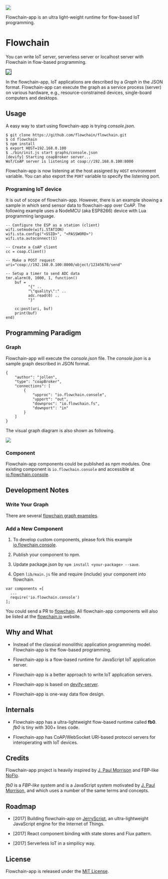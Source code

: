 ![](https://flowchain.io/fb0/images/logo-text%40128.png)

Flowchain-app is an ultra light-weight runtime for flow-based IoT programming.

# Flowchain

You can write IoT server, serverless server or localhost server with Flowchain in flow-based programming.

<img src="https://raw.githubusercontent.com/flowchain/flowchain/master/screenshots/usage0.gif?v0.1" border="1" />

In the flowchain-app, IoT applications are described by a *Graph* in the JSON format. Flowchain-app can execute the graph as a service process (server) on various hardware, e.g., resource-constrained devices, single-board computers and desktops.

## Usage

A easy way to start using flowchain-app is trying *console.json*.

```
$ git clone https://github.com/flowchain/flowchain.git
$ cd flowchain
$ npm install
$ export HOST=192.168.0.100
$ ./bin/init.js start graphs/console.json 
[devify] Starting coapBroker server...
WoT/CoAP server is listening at coap://192.168.0.100:8000
```

Flowchain-app is now listening at the host assigned by ```HOST``` environment variable. You can also export the ```PORT``` variable to specify the listening port.

### Programing IoT device

It is out of scope of flowchain-app. However, there is an example showing a sample in which send sensor data to flowchain-app over CoAP. The following example uses a NodeMCU (aka ESP8266) device with Lua programming language.

```
-- Configure the ESP as a station (client)
wifi.setmode(wifi.STATION)  
wifi.sta.config("<SSID>", "<PASSWORD>")  
wifi.sta.autoconnect(1)

-- Create a CoAP client
cc = coap.Client()

-- Make a POST request
uri="coap://192.168.0.100:8000/object/12345678/send"

-- Setup a timer to send ADC data
tmr.alarm(0, 1000, 1, function() 
    buf = 
          "{" ..
          "\"quality\":" ..
          adc.read(0) ..
          "}"
    
    cc:post(uri, buf)
    print(buf)
end)
```

## Programming Paradigm

### Graph

Flowchain-app will execute the *console.json* file. The *console.json* is a sample graph described in JSON format.

```
{
    "author": "jollen",
    "type": "coapBroker",
    "connections": [
        {
            "upproc": "io.flowchain.console",
            "upport": "out",
            "downproc": "io.flowchain.fs",
            "downport": "in"
        }
    ]
}
```

The visual graph diagram is also shown as following.

![](https://cloud.githubusercontent.com/assets/1126021/17215664/409fd6ec-5510-11e6-80fb-371b6c3a724e.png)

### Component

Flowchain-app components could be published as npm modules. One existing component is ```io.flowchain.console``` and accessible at [io.flowchain.console](https://www.npmjs.com/package/io.flowchain.console).

## Development Notes

### Write Your Graph

There are several [flowchain graph examples](https://github.com/flowchain/flowchain/tree/master/graphs).

### Add a New Component

1. To develop custom components, please fork this example [io.flowchain.console](https://github.com/flowchain/io.flowchain.console).

2. Publish your component to npm.

3. Update package.json by ```npm install <your-package> --save```.

4. Open ```lib/main.js``` file and require (include) your component into flowchain.

```
var components =[
  ...
  require('io.flowchain.console')
];
```

You could send a PR to [flowchain](https://github.com/flowchain/flowchain). All flowchain-app components will also be listed at the [flowchain.io](http://flowchain.io) website.

## Why and What

* Instead of the classical monolithic application programming model. Flowchain-app is the flow-based programming.

* Flowchain-app is a flow-based runtime for JavaScript IoT application server. 

* Flowchain-app is a better approach to write IoT application servers. 

* Flowchain-app is based on [devify-server](https://github.com/DevifyPlatform/devify-server). 

* Flowchain-app is one-way data flow design.

## Internals

* Flowchain-app has a ultra-lightweight flow-based runtime called **fb0**. *fb0* is tiny with 300+ lines code.

* Flowchain-app has CoAP/WebSocket URI-based protocol servers for interoperating with IoT devices.

## Credits

Flowchain-app project is heavily inspired by [J. Paul Morrison](http://www.jpaulmorrison.com/) and FBP-like  [NoFlo](https://github.com/noflo/noflo).

*fb0* is a *FBP-like* system and is a JavaScript system motivated by [J. Paul Morrison](http://www.jpaulmorrison.com/), and which uses a number of the same terms and concepts.

## Roadmap

* [2017] Building flowchain-app on [JerryScript](https://github.com/Samsung/jerryscript), an ultra-lightweight JavaScript engine for the Internet of Things.

* [2017] React component binding with state stores and Flux pattern.

* [2017] Serverless IoT in a simpilicy way. 

## License

Flowchain-app is released under the [MIT License](http://www.opensource.org/licenses/MIT).
